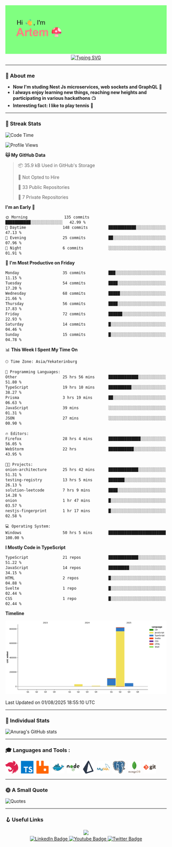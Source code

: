 <div id="header" align="center">
  <img src="https://github.com/CurlyBattery/CurlyBattery/blob/master/header.png?raw=true" alt="альтернативный текст">
  <a href="https://git.io/typing-svg"><img src="https://readme-typing-svg.demolab.com?font=Fira+Code&pause=1000&color=2BF777&width=435&lines=I've+been+doing+backend+programming+;on+Nest+JS+for+13+months+now" alt="Typing SVG" /></a>
</div>

---

### :otter: About me 
- __Now I'm studing Nest Js microservices, web sockets and GraphQL__ 🧩
- __I always enjoy learning new things, reaching new heights and participating in various hackathons__ 📺
- __Interesting fact: I like to play tennis__ 🏓

---

### :monorail: Streak Stats 

<!--START_SECTION:waka-->
![Code Time](http://img.shields.io/badge/Code%20Time-1%2C115%20hrs%2033%20mins-blue)

![Profile Views](http://img.shields.io/badge/Profile%20Views-0-blue)

**🐱 My GitHub Data** 

> 📦 35.9 kB Used in GitHub's Storage 
 > 
> 🚫 Not Opted to Hire
 > 
> 📜 33 Public Repositories 
 > 
> 🔑 7 Private Repositories 
 > 
**I'm an Early 🐤** 

```text
🌞 Morning                135 commits         ███████████░░░░░░░░░░░░░░   42.99 % 
🌆 Daytime                148 commits         ████████████░░░░░░░░░░░░░   47.13 % 
🌃 Evening                25 commits          ██░░░░░░░░░░░░░░░░░░░░░░░   07.96 % 
🌙 Night                  6 commits           ░░░░░░░░░░░░░░░░░░░░░░░░░   01.91 % 
```
📅 **I'm Most Productive on Friday** 

```text
Monday                   35 commits          ███░░░░░░░░░░░░░░░░░░░░░░   11.15 % 
Tuesday                  54 commits          ████░░░░░░░░░░░░░░░░░░░░░   17.20 % 
Wednesday                68 commits          █████░░░░░░░░░░░░░░░░░░░░   21.66 % 
Thursday                 56 commits          ████░░░░░░░░░░░░░░░░░░░░░   17.83 % 
Friday                   72 commits          ██████░░░░░░░░░░░░░░░░░░░   22.93 % 
Saturday                 14 commits          █░░░░░░░░░░░░░░░░░░░░░░░░   04.46 % 
Sunday                   15 commits          █░░░░░░░░░░░░░░░░░░░░░░░░   04.78 % 
```


📊 **This Week I Spent My Time On** 

```text
🕑︎ Time Zone: Asia/Yekaterinburg

💬 Programming Languages: 
Other                    25 hrs 56 mins      █████████████░░░░░░░░░░░░   51.80 % 
TypeScript               19 hrs 10 mins      ██████████░░░░░░░░░░░░░░░   38.27 % 
Prisma                   3 hrs 19 mins       ██░░░░░░░░░░░░░░░░░░░░░░░   06.63 % 
JavaScript               39 mins             ░░░░░░░░░░░░░░░░░░░░░░░░░   01.31 % 
JSON                     27 mins             ░░░░░░░░░░░░░░░░░░░░░░░░░   00.90 % 

🔥 Editors: 
Firefox                  28 hrs 4 mins       ██████████████░░░░░░░░░░░   56.05 % 
WebStorm                 22 hrs              ███████████░░░░░░░░░░░░░░   43.95 % 

🐱‍💻 Projects: 
onion-architecture       25 hrs 42 mins      █████████████░░░░░░░░░░░░   51.31 % 
testing-registry         13 hrs 5 mins       ███████░░░░░░░░░░░░░░░░░░   26.13 % 
solution-leetcode        7 hrs 9 mins        ████░░░░░░░░░░░░░░░░░░░░░   14.28 % 
onion                    1 hr 47 mins        █░░░░░░░░░░░░░░░░░░░░░░░░   03.57 % 
nestjs-fingerprint       1 hr 17 mins        █░░░░░░░░░░░░░░░░░░░░░░░░   02.58 % 

💻 Operating System: 
Windows                  50 hrs 5 mins       █████████████████████████   100.00 % 
```

**I Mostly Code in TypeScript** 

```text
TypeScript               21 repos            █████████████░░░░░░░░░░░░   51.22 % 
JavaScript               14 repos            █████████░░░░░░░░░░░░░░░░   34.15 % 
HTML                     2 repos             █░░░░░░░░░░░░░░░░░░░░░░░░   04.88 % 
Svelte                   1 repo              █░░░░░░░░░░░░░░░░░░░░░░░░   02.44 % 
CSS                      1 repo              █░░░░░░░░░░░░░░░░░░░░░░░░   02.44 % 
```



**Timeline**

![Lines of Code chart](https://raw.githubusercontent.com/CurlyBattery/CurlyBattery/master/assets/bar_graph.png)


 Last Updated on 01/08/2025 18:55:10 UTC
<!--END_SECTION:waka-->

---

### :slot_machine: Individual Stats 
![Anurag's GitHub stats](https://github-readme-stats.vercel.app/api?username=CurlyBattery&hide=contribs,prs&theme=dracula)

---

### :mortar_board: Languages and Tools :
<div>
  <img src="https://github.com/devicons/devicon/blob/master/icons/nestjs/nestjs-original.svg" title="Nest" alt="Nest" width="40" height="40"/>&nbsp;
  <img src="https://github.com/devicons/devicon/blob/master/icons/typescript/typescript-plain.svg" title="TypeScript" alt="TypeScript" width="40" height="40"/>&nbsp;
  <img src="https://github.com/devicons/devicon/blob/master/icons/rabbitmq/rabbitmq-original.svg" title="Rabbit" alt="RabbitMQ" width="40" height="40"/>&nbsp;
  <img src="https://github.com/devicons/devicon/blob/master/icons/docker/docker-original.svg" title="Docker" alt="Docker" width="40" height="40"/>&nbsp;
  <img src="https://github.com/devicons/devicon/blob/master/icons/nodejs/nodejs-original-wordmark.svg" title="NodeJS" alt="NodeJS" width="40" height="40"/>&nbsp;
  <img src="https://github.com/devicons/devicon/blob/master/icons/prisma/prisma-original.svg" title="Prisma"  alt="Prisma" width="40" height="40"/>&nbsp;
  <img src="https://github.com/devicons/devicon/blob/master/icons/mysql/mysql-original-wordmark.svg" title="MySQL"  alt="MySQL" width="40" height="40"/>&nbsp;
  <img src="https://github.com/devicons/devicon/blob/master/icons/postgresql/postgresql-original.svg" title="PostgreSQL"  alt="PostgreSQL" width="40" height="40"/>&nbsp;
  <img src="https://github.com/devicons/devicon/blob/master/icons/mongodb/mongodb-original-wordmark.svg" title="MongoDB" alt="MongoDB" width="40" height="40"/>&nbsp;
  <img src="https://github.com/devicons/devicon/blob/master/icons/git/git-original-wordmark.svg" title="Git" **alt="Git" width="40" height="40"/>
</div>

---

### :sun_with_face: A Small Quote
![Quotes](https://quotes-github-readme.vercel.app/api?type=horizontal&theme=dark)

---

### :hook: Useful Links 
<div align="center">
  <img src="https://media2.giphy.com/media/v1.Y2lkPTc5MGI3NjExdG1qb3M0MHpyZmczeDJoZzR4Z2lvcXBydDhpejNpb3Zoc2NoM2lnaCZlcD12MV9pbnRlcm5hbF9naWZfYnlfaWQmY3Q9Zw/FXynzLoP14IHsnfGmO/giphy.gif" height="300">
  
  <div id="badges">
  <a href="your-linkedin-URL">
    <img src="https://img.shields.io/badge/LinkedIn-blue?style=for-the-badge&logo=linkedin&logoColor=white" alt="LinkedIn Badge"/>
  </a>
  <a href="your-youtube-URL">
    <img src="https://img.shields.io/badge/YouTube-red?style=for-the-badge&logo=youtube&logoColor=white" alt="Youtube Badge"/>
  </a>
  <a href="your-twitter-URL">
    <img src="https://img.shields.io/badge/Twitter-blue?style=for-the-badge&logo=twitter&logoColor=white" alt="Twitter Badge"/>
  </a>
